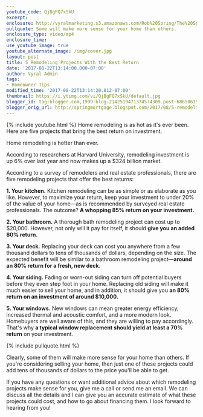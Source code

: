 ```yaml
---
youtube_code: QjBgFQ7xSkU
excerpt:
enclosure: http://vyralmarketing.s3.amazonaws.com/Rob%20Spring/The%20Spring%20Mortgage%20Team%20Presents-%205%20Remodeling%20Projects%20With%20the%20Best%20Return.mp4
pullquote: Some will make more sense for your home than others.
enclosure_type: video/mp4
enclosure_time:
use_youtube_image: true
youtube_alternate_image: /img/cover.jpg
layout: post
title: 5 Remodeling Projects With the Best Return
date: '2017-08-22T13:14:00.000-07:00'
author: Vyral Admin
tags:
- Homeowner Tips
modified_time: '2017-08-22T13:14:20.812-07:00'
thumbnail: https://i.ytimg.com/vi/QjBgFQ7xSkU/default.jpg
blogger_id: tag:blogger.com,1999:blog-2142519471374574309.post-6865061974873246913
blogger_orig_url: http://springmortgage.blogspot.com/2017/08/5-remodeling-projects-with-best-return.html
---
```

{% include youtube.html %}
Home remodeling is as hot as it's ever been. Here are five projects that bring the best return on investment.

Home remodeling is hotter than ever.

According to researchers at Harvard University, remodeling investment is up 6% over last year and now makes up a $324 billion market.

According to a survey of remodelers and real estate professionals, there are five remodeling projects that offer the best returns:

**1. Your kitchen.** Kitchen remodeling can be as simple or as elaborate as you like. However, to maximize your return, keep your investment to under 20% of the value of your home—as is recommended by surveyed real estate professionals. The outcome? **A whopping 85% return on your investment.**

**2. Your bathroom.** A thorough bath remodeling project can cost up to $20,000. However, not only will it pay for itself, it should **give you an added 80% return.**

**3. Your deck.** Replacing your deck can cost you anywhere from a few thousand dollars to tens of thousands of dollars, depending on the size. The expected benefit will be similar to a bathroom remodeling project—**around an 80% return for a fresh, new deck.**

**4. Your siding.** Fading or worn-out siding can turn off potential buyers before they even step foot in your home. Replacing old siding will make it much easier to sell your home, and in addition, it should give you **an 80% return on an investment of around $10,000.**

**5. Your windows.** New windows can mean greater energy efficiency, increased thermal and acoustic comfort, and a more modern look. Homebuyers are well aware of this, and they are willing to pay accordingly. That's why **a typical window replacement should yield at least a 70% return** on your investment.

{% include pullquote.html %}

Clearly, some of them will make more sense for your home than others. If you're considering selling your home, then just one of these projects could add tens of thousands of dollars to the price you'll be able to get.


If you have any questions or want additional advice about which remodeling projects make sense for you, give me a call or send me an email. We can discuss all the details and I can give you an accurate estimate of what these projects could cost, and how to go about financing them. I look forward to hearing from you!
